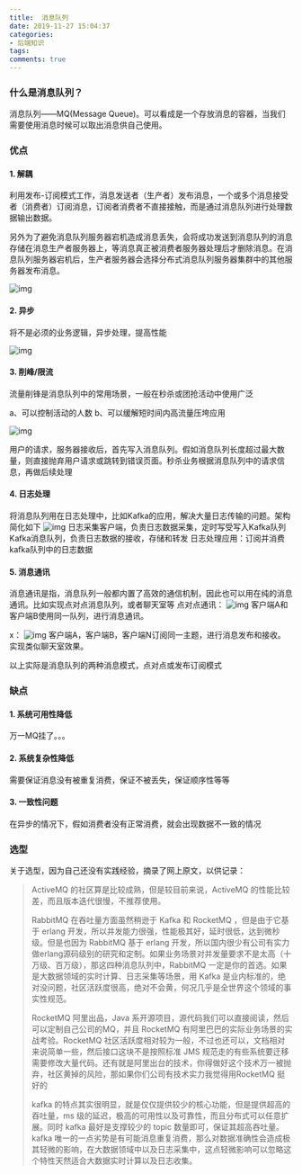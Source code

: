 ```yaml
---
title:  消息队列
date: 2019-11-27 15:04:37
categories:
- 后端知识
tags:
comments: true
---
```


### 什么是消息队列？

消息队列——MQ(Message Queue)。可以看成是一个存放消息的容器，当我们需要使用消息时候可以取出消息供自己使用。

<!-- more -->

### 优点

#### 1. 解耦

利用发布-订阅模式工作，消息发送者（生产者）发布消息，一个或多个消息接受者（消费者）订阅消息，订阅者消费者不直接接触，而是通过消息队列进行处理数据输出数据。

另外为了避免消息队列服务器宕机造成消息丢失，会将成功发送到消息队列的消息存储在消息生产者服务器上，等消息真正被消费者服务器处理后才删除消息。在消息队列服务器宕机后，生产者服务器会选择分布式消息队列服务器集群中的其他服务器发布消息。

![img](https://s4.51cto.com/oss/201904/15/1657e6a177e2aa8f6223ea9544523ac5.jpg)

#### 2. 异步

将不是必须的业务逻辑，异步处理，提高性能

![img](http://images2015.cnblogs.com/blog/270324/201607/270324-20160730141236169-1140938329.png)

#### 3. 削峰/限流

流量削锋是消息队列中的常用场景，一般在秒杀或团抢活动中使用广泛

a、可以控制活动的人数
b、可以缓解短时间内高流量压垮应用

![img](http://images2015.cnblogs.com/blog/270324/201607/270324-20160730151710106-2043115158.png)

用户的请求，服务器接收后，首先写入消息队列。假如消息队列长度超过最大数量，则直接抛弃用户请求或跳转到错误页面。秒杀业务根据消息队列中的请求信息，再做后续处理

#### 4. 日志处理

将消息队列用在日志处理中，比如Kafka的应用，解决大量日志传输的问题。架构简化如下
![img](http://images2015.cnblogs.com/blog/270324/201607/270324-20160730152810934-1818295010.png)
日志采集客户端，负责日志数据采集，定时写受写入Kafka队列
Kafka消息队列，负责日志数据的接收，存储和转发
日志处理应用：订阅并消费kafka队列中的日志数据 

#### 5. 消息通讯
消息通讯是指，消息队列一般都内置了高效的通信机制，因此也可以用在纯的消息通讯。比如实现点对点消息队列，或者聊天室等
点对点通讯：
![img](http://images2015.cnblogs.com/blog/270324/201607/270324-20160730153544294-1894255488.png)
客户端A和客户端B使用同一队列，进行消息通讯。

x：
![img](http://images2015.cnblogs.com/blog/270324/201607/270324-20160730153550184-1160563716.png)
客户端A，客户端B，客户端N订阅同一主题，进行消息发布和接收。实现类似聊天室效果。

以上实际是消息队列的两种消息模式，点对点或发布订阅模式



### 缺点

#### 1. 系统可用性降低

万一MQ挂了。。。

#### 2. 系统复杂性降低

需要保证消息没有被重复消费，保证不被丢失，保证顺序性等等

#### 3. 一致性问题

在异步的情况下，假如消费者没有正常消费，就会出现数据不一致的情况



### 选型

关于选型，因为自己还没有实践经验，摘录了网上原文，以供记录：

> ActiveMQ 的社区算是比较成熟，但是较目前来说，ActiveMQ 的性能比较差，而且版本迭代很慢，不推荐使用。
>
> RabbitMQ 在吞吐量方面虽然稍逊于 Kafka 和 RocketMQ ，但是由于它基于 erlang 开发，所以并发能力很强，性能极其好，延时很低，达到微秒级。但是也因为 RabbitMQ 基于 erlang 开发，所以国内很少有公司有实力做erlang源码级别的研究和定制。如果业务场景对并发量要求不是太高（十万级、百万级），那这四种消息队列中，RabbitMQ 一定是你的首选。如果是大数据领域的实时计算、日志采集等场景，用 Kafka 是业内标准的，绝对没问题，社区活跃度很高，绝对不会黄，何况几乎是全世界这个领域的事实性规范。
>
> RocketMQ 阿里出品，Java 系开源项目，源代码我们可以直接阅读，然后可以定制自己公司的MQ，并且 RocketMQ 有阿里巴巴的实际业务场景的实战考验。RocketMQ 社区活跃度相对较为一般，不过也还可以，文档相对来说简单一些，然后接口这块不是按照标准 JMS 规范走的有些系统要迁移需要修改大量代码。还有就是阿里出台的技术，你得做好这个技术万一被抛弃，社区黄掉的风险，那如果你们公司有技术实力我觉得用RocketMQ 挺好的
>
> kafka 的特点其实很明显，就是仅仅提供较少的核心功能，但是提供超高的吞吐量，ms 级的延迟，极高的可用性以及可靠性，而且分布式可以任意扩展。同时 kafka 最好是支撑较少的 topic 数量即可，保证其超高吞吐量。kafka 唯一的一点劣势是有可能消息重复消费，那么对数据准确性会造成极其轻微的影响，在大数据领域中以及日志采集中，这点轻微影响可以忽略这个特性天然适合大数据实时计算以及日志收集。